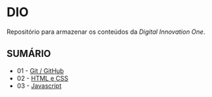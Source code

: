 # DIO
Repositório para armazenar os conteúdos da _Digital Innovation One_.

## SUMÁRIO
 - 01 - [Git / GitHub](https://github.com/Kardhyr/DIO/tree/main/01%20-%20Git_GitHub)
 - 02 - [HTML e CSS](https://github.com/Kardhyr/DIO/tree/main/02%20-%20HTML%20e%20CSS)
 - 03 - [Javascript](https://github.com/Kardhyr/DIO/tree/main/03%20-%20Javascript)

